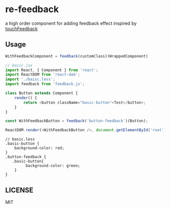 # re-feedback

a high order component for adding feedback effect inspired by [touchFeedback](https://github.com/backToNature/touchFeedback)

## Usage

```js
WithFeedbackComponent = feedback(customClass)(WrappedComponent)
```


```javascript
// basic.jsx
import React, { Component } from 'react';
import ReactDOM from 'react-dom';
import './baisc.less';
import feedback from 'feedback.js';

class Button extends Component {
    render() {
        return <button className="basic-button">Test</button>;
    }
}

const WithFeedbackButton = feedback('button-feedback')(Button);

ReactDOM.render(<WithFeedbackButton />, document.getElementById('root'));
```

```less
// basic.less
.basic-button {
    background-color: red;
}
.button-feedback {
   .basic-button{
         background-color: green;
    }
}
```

## LICENSE

MIT
